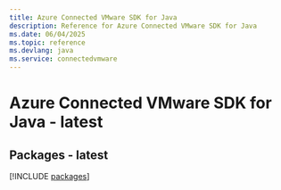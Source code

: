 ```yaml
---
title: Azure Connected VMware SDK for Java
description: Reference for Azure Connected VMware SDK for Java
ms.date: 06/04/2025
ms.topic: reference
ms.devlang: java
ms.service: connectedvmware
---
```

# Azure Connected VMware SDK for Java - latest
## Packages - latest
[!INCLUDE [packages](connected-vmware-index.md)]